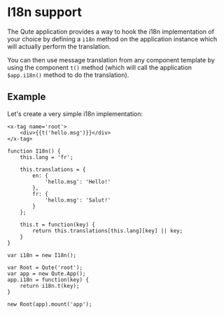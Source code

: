 # I18n support

The Qute application provides a way to hook the i18n implementation of your choice by defining a `i18n` method on the application instance which will actually perform the translation.

You can then use message translation from any component template by using the component `t()` method (which will call the application `$app.i18n()` method to do the translation).

## Example

Let's create a very simple i18n implementation:

```jsq
<x-tag name='root'>
	<div>{{t('hello.msg')}}</div>
</x-tag>

function I18n() {
	this.lang = 'fr';

	this.translations = {
		en: {
			'hello.msg': 'Hello!'
		},
		fr: {
			'hello.msg': 'Salut!'
		}
	};

	this.t = function(key) {
		return this.translations[this.lang][key] || key;
	}
}

var i18n = new I18n();

var Root = Qute('root');
var app = new Qute.App();
app.i18n = function(key) {
	return i18n.t(key);
}

new Root(app).mount('app');
```
